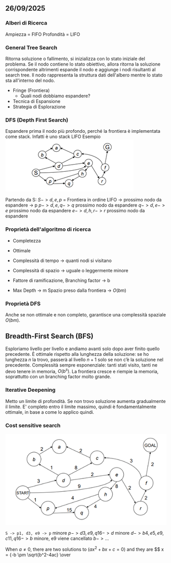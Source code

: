 ## 26/09/2025
### Alberi di Ricerca
Ampiezza = FIFO
Profondità = LIFO
### General Tree Search
Ritorna soluzione o fallimento, si inizializza con lo stato iniziale del problema.
Se il nodo contiene lo stato obiettivo, allora ritorna la soluzione corrispondente altrimenti espande il nodo e aggiunge i nodi risultanti al search tree.
Il nodo rappresenta la struttura dati dell'albero mentre lo stato sta all'interno del nodo.
- Fringe (Frontiera)
	- Quali nodi dobbiamo espandere?
- Tecnica di Espansione
- Strategia di Esplorazione

### DFS (Depth First Search)
Espandere prima il nodo più profondo, perché la frontiera è implementata come stack. Infatti è uno stack LIFO
Esempio
![dfs_graph.png](attachments/dfs_graph.png)

Partendo da S:
$S -> d, e, p$ = Frontiera in ordine
LIFO -> prossimo nodo da espandere -> p
$p -> d, e, q -> q$ prossimo nodo da espandere
$q -> d,e -> e$ prossimo nodo da espandere
$e -> d, h, r -> r$ prossimo nodo da espandere
### Proprietà dell'algoritmo di ricerca
- Completezza
- Ottimale
- Complessità di tempo -> quanti nodi si visitano
- Complessità di spazio -> uguale o leggermente minore

- Fattore di ramificazione, Branching factor -> b
- Max Depth -> m
Spazio preso dalla frontiera -> $O(bm)$
### Proprietà DFS
Anche se non ottimale e non completo, garantisce una complessità spaziale $O(bm)$.
## Breadth-First Search (BFS)
Esploriamo livello per livello e andiamo avanti solo dopo aver finito quello precedente.
È ottimale rispetto alla lunghezza della soluzione: se ho lunghezza $n$ la trovo, passerà al livello $n+1$ solo se non c’è la soluzione nel precedente.
Complessità sempre esponenziale: tanti stati visito, tanti ne devo tenere in memoria, $O(b^s)$.
La frontiera cresce e riempie la memoria, soprattutto con un branching factor molto grande.
### Iterative Deepening
Metto un limite di profondità. Se non trovo soluzione aumenta gradualmente il limite.
E' completo entro il limite massimo, quindi è fondamentalmente ottimale, in base a come lo applico quindi.
### Cost sensitive search
![cost_search](attachments/cost_search.png)

```S -> p1, d3, e9 -> p``` minore
$p -> d3,e9,q16 -> d$ minore
$d -> b4,e5,e9,c11,q16-> b$ minore, e9 viene cancellato
$b -> ...$

When $a \ne 0$, there are two solutions to $(ax^2 + bx + c = 0)$ and they are
$$ x = {-b \pm \sqrt{b^2-4ac} \over

